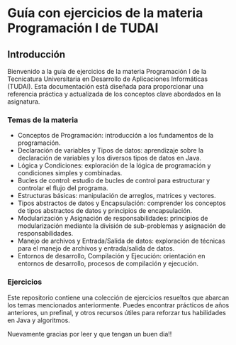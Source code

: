 # Guía con ejercicios de la materia Programación I de TUDAI

## Introducción

<p>
Bienvenido a la guía de ejercicios de la materia Programación I de la Tecnicatura Universitaria en Desarrollo de Aplicaciones Informáticas (TUDAI). Esta documentación está diseñada para proporcionar una referencia práctica y actualizada de los conceptos clave abordados en la asignatura.
</p>

### Temas de la materia

<ul>
    <li> Conceptos de Programación: introducción a los fundamentos de la programación.</li>
    <li> Declaración de variables y Tipos de datos: aprendizaje sobre la declaración de variables y los diversos tipos de datos en Java.</li>
    <li> Lógica y Condiciones: exploración de la lógica de programación y condiciones simples y combinadas.</li>
    <li> Bucles de control: estudio de bucles de control para estructurar y controlar el flujo del programa.</li>
    <li> Estructuras básicas: manipulación de arreglos, matrices y vectores.</li>
    <li> Tipos abstractos de datos y Encapsulación: comprender los conceptos de tipos abstractos de datos y principios de encapsulación.</li>
    <li> Modularización y Asignación de responsabilidades: principios de modularización mediante la división de sub-problemas y asignación de responsabilidades.</li>
    <li> Manejo de archivos y Entrada/Salida de datos: exploración de técnicas para el manejo de archivos y entrada/salida de datos.</li>
    <li> Entornos de desarrollo, Compilación y Ejecución: orientación en entornos de desarrollo, procesos de compilación y ejecución.</li>

</ul>

### Ejercicios

<p>Este repositorio contiene una colección de ejercicios resueltos que abarcan los temas mencionados anteriormente. Puedes encontrar prácticos de años anteriores, un prefinal, y otros recursos útiles para reforzar tus habilidades en Java y algoritmos.

</p>

<footer>Nuevamente gracias por leer y que tengan un buen dia!!</footer>